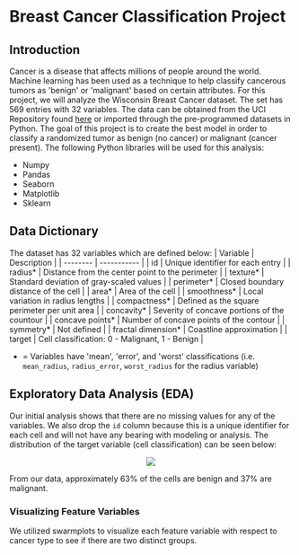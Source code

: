 # Breast Cancer Classification Project

## Introduction
Cancer is a disease that affects millions of people around the world.  Machine learning has been used as a technique to help classify cancerous tumors as 'benign' or 'malignant' based on certain attributes.  For this project, we will analyze the Wisconsin Breast Cancer dataset.  The set has 569 entries with 32 variables.  The data can be obtained from the UCI Repository found [here](https://archive.ics.uci.edu/ml/datasets/Breast+Cancer+Wisconsin+(Diagnostic)) or imported through the pre-programmed datasets in Python.  The goal of this project is to create the best model in order to classify a randomized tumor as benign (no cancer) or malignant (cancer present).  The following Python libraries will be used for this analysis:

- Numpy
- Pandas
- Seaborn
- Matplotlib
- Sklearn

## Data Dictionary
The dataset has 32 variables which are defined below:
| Variable | Description |
| -------- | ----------- |
| id | Unique identifier for each entry |
| radius* | Distance from the center point to the perimeter |
| texture* | Standard deviation of gray-scaled values |
| perimeter* | Closed boundary distance of the cell |
| area* | Area of the cell |
| smoothness* | Local variation in radius lengths | 
| compactness* | Defined as the square perimeter per unit area |
| concavity* | Severity of concave portions of the countour |
| concave points* | Number of concave points of the contour |
| symmetry* | Not defined |
| fractal dimension* | Coastline approximation |
| target | Cell classification: 0 - Malignant, 1 - Benign |

* = Variables have 'mean', 'error', and 'worst' classifications (i.e. `mean_radius`, `radius_error`, `worst_radius` for the radius variable)

## Exploratory Data Analysis (EDA)
Our initial analysis shows that there are no missing values for any of the variables.  We also drop the `id` column because this is a unique identifier for each cell and will not have any bearing with modeling or analysis.  The distribution of the target variable (cell classification) can be seen below:

<p align = "center">
<img src = "https://user-images.githubusercontent.com/60159655/88986581-3c766a00-d288-11ea-9add-014eec27dfdc.png" />
</p>

From our data, approximately 63% of the cells are benign and 37% are malignant.

### Visualizing Feature Variables
We utilized swarmplots to visualize each feature variable with respect to cancer type to see if there are two distinct groups.  
